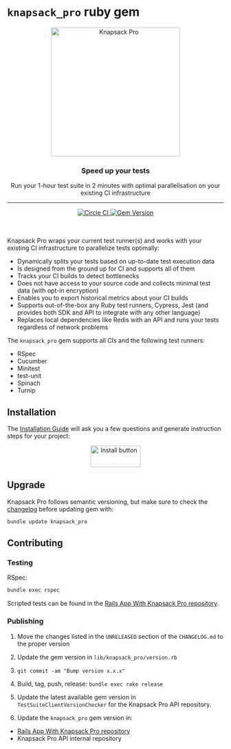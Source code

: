 # `knapsack_pro` ruby gem

<p align="center">
  <a href="https://knapsackpro.com?utm_source=github&utm_medium=readme&utm_campaign=knapsack_pro-ruby_gem&utm_content=hero_logo">
    <img alt="Knapsack Pro" src="./.github/assets/knapsack-diamonds.png" width="300" height="300" style="max-width: 100%;" />
  </a>
</p>

<h3 align="center">Speed up your tests</h3>
<p align="center">Run your 1-hour test suite in 2 minutes with optimal parallelisation on your existing CI infrastructure</p>

---

<div align="center">
  <a href="https://circleci.com/gh/KnapsackPro/knapsack_pro-ruby">
    <img alt="Circle CI" src="https://circleci.com/gh/KnapsackPro/knapsack_pro-ruby.svg" />
  </a>
  <a href="https://rubygems.org/gems/knapsack_pro">
    <img alt="Gem Version" src="https://badge.fury.io/rb/knapsack_pro.svg" />
  </a>
</div>

<br />
<br />

Knapsack Pro wraps your current test runner(s) and works with your existing CI infrastructure to parallelize tests optimally:

- Dynamically splits your tests based on up-to-date test execution data
- Is designed from the ground up for CI and supports all of them
- Tracks your CI builds to detect bottlenecks
- Does not have access to your source code and collects minimal test data (with opt-in encryption)
- Enables you to export historical metrics about your CI builds
- Supports out-of-the-box any Ruby test runners, Cypress, Jest (and provides both SDK and API to integrate with any other language)
- Replaces local dependencies like Redis with an API and runs your tests regardless of network problems

The `knapsack_pro` gem supports all CIs and the following test runners:

- RSpec
- Cucumber
- Minitest
- test-unit
- Spinach
- Turnip

## Installation

The [Installation Guide](https://docs.knapsackpro.com/knapsack_pro-ruby/guide/?utm_source=github&utm_medium=readme&utm_campaign=knapsack_pro-ruby_gem&utm_content=installation_guide) will ask you a few questions and generate instruction steps for your project:

<div align="center">
  <a href="https://docs.knapsackpro.com/knapsack_pro-ruby/guide/?utm_source=github&utm_medium=readme&utm_campaign=knapsack_pro-ruby_gem&utm_content=installation_guide">
    <img alt="Install button" src="./.github/assets/install-button.png" width="116" height="50" />
  </a>
</div>

## Upgrade

Knapsack Pro follows semantic versioning, but make sure to check the [changelog](CHANGELOG.md) before updating gem with:

```bash
bundle update knapsack_pro
```

## Contributing

### Testing

RSpec:

```bash
bundle exec rspec
```

Scripted tests can be found in the [Rails App With Knapsack Pro repository](https://github.com/KnapsackPro/rails-app-with-knapsack_pro/blob/master/bin/knapsack_pro_all.rb).

### Publishing

1. Move the changes listed in the `UNRELEASED` section of the `CHANGELOG.md` to the proper version

2. Update the gem version in `lib/knapsack_pro/version.rb`

3. `git commit -am "Bump version x.x.x"`

4. Build, tag, push, release: `bundle exec rake release`

5. Update the latest available gem version in `TestSuiteClientVersionChecker` for the Knapsack Pro API repository.

6. Update the `knapsack_pro` gem version in:

- [Rails App With Knapsack Pro repository](https://github.com/KnapsackPro/rails-app-with-knapsack_pro)
- Knapsack Pro API internal repository
